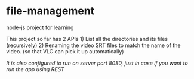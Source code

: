 # file-management
node-js project for learning

This project so far has 2 APIs
    1) List all the directories and its files (recursively)
    2) Renaming the video SRT files to match the name of the video. (so that VLC can pick it up automatically) 

*It is also configured to run on server port 8080, just in case if you want to run the app using REST*
